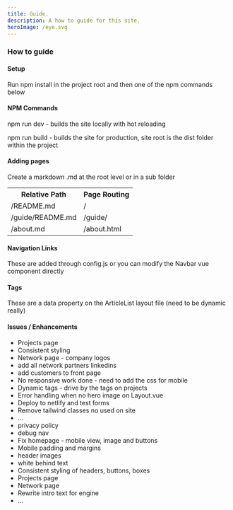 ```yaml
---
title: Guide.
description: A how to guide for this site.
heroImage: /eye.svg
---
```


<h3 class="text-blue text-left mb-3 text-2xl">
 How to guide
</h3>

<h4 class="text-green">Setup</h4>
<p>Run npm install in the project root and then one of the npm commands below</p>


<h4 class="text-green mt-4">NPM Commands</h4>
<p>npm run dev - builds the site locally with hot reloading</p>
<p>npm run build - builds the site for production, site root is the dist folder within the project</p>


<h4 class="text-green mt-4">Adding pages</h4>
<p>Create a markdown .md at the root level or in a sub folder</p>

<table class="mt-4 w-2/3">
<tr>
    <th>Relative Path</th>
    <th>Page Routing</th>
</tr>
<tr>
    <td>/README.md</td>
    <td>/</td>
</tr>
<tr>
    <td>/guide/README.md</td>
    <td>/guide/</td>
</tr>
<tr>
    <td>/about.md</td>
    <td>/about.html</td>
</tr>
</table>

<h4 class="text-green mt-4">Navigation Links</h4>
<p>These are added through config.js or you can modify the Navbar vue component directly</p>

<h4 class="text-green mt-4">Tags</h4>
<p>These are a data property on the ArticleList layout file (need to be dynamic really)</p>


<h4 class="text-green mt-4">Issues / Enhancements</h4>
<ul>

<li>Projects page</li>
<li>Consistent styling</li>
<li>Network page - company logos</li>
<li>add all network partners linkedins</li>
<li>add customers to front page</li>
    <li>No responsive work done - need to add the css for mobile</li>
    <li>Dynamic tags - drive by the tags on projects</li>
    <li>Error handling when no hero image on Layout.vue</li>
    <li>Deploy to netlify and test forms</li>
    <li>Remove tailwind classes no used on site</li>
    <li>...</li>
    <li>privacy policy</li>
<li>debug nav</li>
<li>Fix homepage - mobile view, image and buttons</li>
<li>Mobile padding and margins</li>
<li>header images</li>
<li>white behind text</li>
<li>Consistent styling of headers, buttons, boxes</li>
<li>Projects page</li>
<li>Network page</li>
<li>Rewrite intro text for engine</li>
<li>...</li>
</ul>
